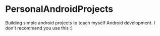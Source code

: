 # PersonalAndroidProjects
Building simple android projects to teach myself Android development. I don't recommend you use this :)
